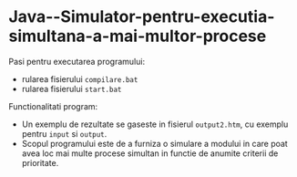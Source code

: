# Java--Simulator-pentru-executia-simultana-a-mai-multor-procese
Pasi pentru executarea programului:

* rularea fisierului `compilare.bat`
* rularea fisierului `start.bat`

Functionalitati program:

* Un exemplu de rezultate se gaseste in fisierul `output2.htm`, cu exemplu pentru `input` si `output`.
* Scopul programului este de a furniza o simulare a modului in care poat avea loc mai multe procese simultan in functie de anumite criterii de prioritate.
